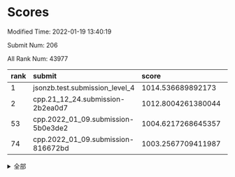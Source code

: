 # Scores

Modified Time: 2022-01-19 13:40:19

Submit Num: 206

All Rank Num: 43977

| rank |               submit               |       score        |       sigma        | pk_num |
| :--- | :--------------------------------- | :----------------- | :----------------- | :----- |
| 1    | jsonzb.test.submission_level_4     | 1014.536689892173  | 0.8322664041200717 | 845    |
| 2    | cpp.21_12_24.submission-2b2ea0d7   | 1012.8004261380044 | 0.8016162013818469 | 853    |
| 53   | cpp.2022_01_09.submission-5b0e3de2 | 1004.6217268645357 | 0.7053723956217581 | 857    |
| 74   | cpp.2022_01_09.submission-816672bd | 1003.2567709411987 | 0.7141669291059559 | 855    |


<details>
<summary>全部</summary>

| rank |                 submit                 |       score        |       sigma        | pk_num |
| :--- | :------------------------------------- | :----------------- | :----------------- | :----- |
| 1    | jsonzb.test.submission_level_4         | 1014.536689892173  | 0.8322664041200717 | 845    |
| 2    | cpp.21_12_24.submission-2b2ea0d7       | 1012.8004261380044 | 0.8016162013818469 | 853    |
| 3    | gobigger.level_3.submission_level_3_33 | 1011.7343670640922 | 0.7785002138198547 | 853    |
| 4    | gobigger.level_3.submission_level_3_3  | 1011.2238090023437 | 0.744174055354155  | 854    |
| 5    | gobigger.level_3.submission_level_3_41 | 1011.1497162824405 | 0.7630779027899821 | 851    |
| 6    | gobigger.level_3.submission_level_3_31 | 1011.1444760823268 | 0.783946288081708  | 855    |
| 7    | gobigger.level_3.submission_level_3_36 | 1011.123972080541  | 0.767859831259081  | 853    |
| 8    | gobigger.level_3.submission_level_3_45 | 1011.123765486638  | 0.7599326478760079 | 855    |
| 9    | gobigger.level_3.submission_level_3_15 | 1011.0025801023285 | 0.7769908834929118 | 859    |
| 10   | gobigger.level_3.submission_level_3_2  | 1010.7830122438816 | 0.7549342978170738 | 855    |
| 11   | gobigger.level_3.submission_level_3_42 | 1010.735902231004  | 0.7578410106907065 | 850    |
| 12   | gobigger.level_3.submission_level_3_43 | 1010.7304484008472 | 0.7854062705268539 | 853    |
| 13   | gobigger.level_3.submission_level_3_38 | 1010.5898633497297 | 0.7480203808753904 | 856    |
| 14   | gobigger.level_3.submission_level_3_21 | 1010.518656836311  | 0.7678098224391439 | 854    |
| 15   | gobigger.level_3.submission_level_3_8  | 1010.4864147116227 | 0.7692687892996022 | 857    |
| 16   | gobigger.level_3.submission_level_3_28 | 1010.3680316526145 | 0.7577103773940486 | 855    |
| 17   | gobigger.level_3.submission_level_3_7  | 1010.2342201454704 | 0.7643665797173952 | 856    |
| 18   | gobigger.level_3.submission_level_3_29 | 1010.1862422784848 | 0.7698929037184296 | 853    |
| 19   | gobigger.level_3.submission_level_3_0  | 1010.1489784412132 | 0.7533003130615761 | 853    |
| 20   | gobigger.level_3.submission_level_3_16 | 1010.1327012156692 | 0.7689799602593811 | 851    |
| 21   | gobigger.level_3.submission_level_3_25 | 1010.1136145939324 | 0.7687793747939785 | 848    |
| 22   | gobigger.level_3.submission_level_3_6  | 1010.0795028999825 | 0.7692181365366396 | 849    |
| 23   | gobigger.level_3.submission_level_3_32 | 1010.0768160003786 | 0.7455662405654897 | 858    |
| 24   | gobigger.level_3.submission_level_3_20 | 1010.0487086898125 | 0.7660004221300619 | 853    |
| 25   | gobigger.level_3.submission_level_3_12 | 1009.9054884632102 | 0.7643217461183489 | 854    |
| 26   | gobigger.level_3.submission_level_3_1  | 1009.8692935478542 | 0.7564281370760682 | 852    |
| 27   | gobigger.level_3.submission_level_3_34 | 1009.847061190828  | 0.7652418406711984 | 849    |
| 28   | gobigger.level_3.submission_level_3_9  | 1009.7206106717006 | 0.787093082949371  | 855    |
| 29   | gobigger.level_3.submission_level_3_48 | 1009.6928585461529 | 0.746981959760725  | 856    |
| 30   | gobigger.level_3.submission_level_3_24 | 1009.6897969817059 | 0.7416361555398545 | 852    |
| 31   | gobigger.level_3.submission_level_3_26 | 1009.6735791719741 | 0.7428750079654322 | 849    |
| 32   | gobigger.level_3.submission_level_3_37 | 1009.5454872258217 | 0.7788263697602709 | 858    |
| 33   | gobigger.level_3.submission_level_3_13 | 1009.4580539903649 | 0.7477403266449072 | 855    |
| 34   | gobigger.level_3.submission_level_3_49 | 1009.4159450880502 | 0.7373300092610486 | 851    |
| 35   | gobigger.level_3.submission_level_3_46 | 1009.4036166666612 | 0.7580309062363741 | 861    |
| 36   | gobigger.level_3.submission_level_3_40 | 1009.3704836759862 | 0.7420822323442863 | 854    |
| 37   | gobigger.level_3.submission_level_3_19 | 1009.3668419635351 | 0.7652687063084009 | 848    |
| 38   | gobigger.level_3.submission_level_3_47 | 1009.2895596935215 | 0.7479381978700825 | 857    |
| 39   | gobigger.level_3.submission_level_3_18 | 1009.2745687153252 | 0.734631185482759  | 854    |
| 40   | gobigger.level_3.submission_level_3_23 | 1009.2693513059191 | 0.7434228860590919 | 856    |
| 41   | gobigger.level_3.submission_level_3_44 | 1009.2417643147446 | 0.7421681999509305 | 849    |
| 42   | gobigger.level_3.submission_level_3_5  | 1009.2174783117056 | 0.7276711254982409 | 851    |
| 43   | gobigger.level_3.submission_level_3_27 | 1009.1586765925839 | 0.748915332964635  | 854    |
| 44   | gobigger.level_3.submission_level_3_11 | 1009.0069625815665 | 0.7317784166169948 | 853    |
| 45   | gobigger.level_3.submission_level_3_10 | 1008.9965622357494 | 0.7548267570515514 | 859    |
| 46   | gobigger.level_3.submission_level_3_4  | 1008.9609598035175 | 0.7576120950429249 | 847    |
| 47   | gobigger.level_3.submission_level_3_39 | 1008.860279939654  | 0.7355225324386788 | 849    |
| 48   | gobigger.level_3.submission_level_3_35 | 1008.7817628502403 | 0.7413164772319957 | 850    |
| 49   | gobigger.level_3.submission_level_3_22 | 1008.473330516355  | 0.7373305495727827 | 854    |
| 50   | gobigger.level_3.submission_level_3_17 | 1008.2847495537259 | 0.7555458189967523 | 858    |
| 51   | gobigger.level_3.submission_level_3_30 | 1008.1221570773789 | 0.7442027764509553 | 856    |
| 52   | gobigger.level_3.submission_level_3_14 | 1007.6668031291296 | 0.7363638244843222 | 852    |
| 53   | cpp.2022_01_09.submission-5b0e3de2     | 1004.6217268645357 | 0.7053723956217581 | 857    |
| 54   | gobigger.level_1.submission_level_1_45 | 1004.4259731694788 | 0.7215607441794012 | 851    |
| 55   | gobigger.level_1.submission_level_1_2  | 1004.2992476286774 | 0.7140595988466082 | 855    |
| 56   | gobigger.level_1.submission_level_1_0  | 1004.1882407825482 | 0.7153058916712332 | 852    |
| 57   | gobigger.level_1.submission_level_1_34 | 1004.1589633904366 | 0.7128970585348098 | 853    |
| 58   | gobigger.level_1.submission_level_1_33 | 1004.1360723301417 | 0.7148161282922904 | 859    |
| 59   | gobigger.level_1.submission_level_1_39 | 1004.045785408334  | 0.7150947479798822 | 860    |
| 60   | gobigger.level_1.submission_level_1_16 | 1004.0429597595667 | 0.7278865151065416 | 853    |
| 61   | gobigger.level_1.submission_level_1_18 | 1003.8995653281421 | 0.7244814067698631 | 854    |
| 62   | gobigger.level_1.submission_level_1_4  | 1003.7771254832826 | 0.7172941033043401 | 857    |
| 63   | gobigger.level_1.submission_level_1_23 | 1003.7379533747784 | 0.7224941575312865 | 854    |
| 64   | gobigger.level_1.submission_level_1_38 | 1003.7011652143451 | 0.716588068822762  | 858    |
| 65   | gobigger.level_1.submission_level_1_25 | 1003.6605389447659 | 0.7091149991776369 | 857    |
| 66   | gobigger.level_1.submission_level_1_42 | 1003.5988576310576 | 0.704310973722281  | 856    |
| 67   | gobigger.level_1.submission_level_1_49 | 1003.5083995355276 | 0.722833547856597  | 852    |
| 68   | gobigger.level_1.submission_level_1_8  | 1003.44450200612   | 0.7163966048716425 | 858    |
| 69   | gobigger.level_1.submission_level_1_30 | 1003.3724286195757 | 0.7184896211413753 | 853    |
| 70   | gobigger.level_1.submission_level_1_1  | 1003.3650111457671 | 0.7097479323052052 | 850    |
| 71   | gobigger.level_1.submission_level_1_19 | 1003.3231116424014 | 0.7094480091848661 | 850    |
| 72   | gobigger.level_1.submission_level_1_10 | 1003.277151354025  | 0.7150905454917648 | 857    |
| 73   | gobigger.level_1.submission_level_1_12 | 1003.2664457233158 | 0.7053035419914603 | 851    |
| 74   | cpp.2022_01_09.submission-816672bd     | 1003.2567709411987 | 0.7141669291059559 | 855    |
| 75   | gobigger.level_1.submission_level_1_24 | 1003.2446440550121 | 0.7304900454220188 | 850    |
| 76   | gobigger.level_1.submission_level_1_15 | 1003.213672521544  | 0.7102586035658448 | 863    |
| 77   | gobigger.level_1.submission_level_1_27 | 1003.1815297199923 | 0.7262012252247627 | 852    |
| 78   | gobigger.level_1.submission_level_1_17 | 1003.1133223371406 | 0.7161479484987895 | 856    |
| 79   | gobigger.level_1.submission_level_1_22 | 1003.0358476977574 | 0.7057857576110133 | 853    |
| 80   | gobigger.level_1.submission_level_1_7  | 1003.0081753055464 | 0.7184903285390353 | 848    |
| 81   | gobigger.level_1.submission_level_1_20 | 1003.004780588726  | 0.7141560487801748 | 854    |
| 82   | gobigger.level_1.submission_level_1_37 | 1002.9675374685786 | 0.7146421655955684 | 852    |
| 83   | gobigger.level_1.submission_level_1_46 | 1002.9642005793378 | 0.7161943958723572 | 854    |
| 84   | gobigger.level_1.submission_level_1_3  | 1002.9374169162451 | 0.7120262556075844 | 850    |
| 85   | gobigger.level_1.submission_level_1_5  | 1002.8546327375451 | 0.7137768436449585 | 857    |
| 86   | gobigger.level_1.submission_level_1_35 | 1002.8511923463084 | 0.7204035312945998 | 851    |
| 87   | gobigger.level_1.submission_level_1_14 | 1002.8488094717026 | 0.7206578253553005 | 853    |
| 88   | gobigger.level_1.submission_level_1_36 | 1002.8179396793712 | 0.7202709872417772 | 859    |
| 89   | gobigger.level_1.submission_level_1_11 | 1002.8029452551009 | 0.7225417383603339 | 850    |
| 90   | gobigger.level_1.submission_level_1_9  | 1002.8021123974097 | 0.7138311789174169 | 855    |
| 91   | gobigger.level_1.submission_level_1_29 | 1002.7745804715772 | 0.7058797842956989 | 857    |
| 92   | gobigger.level_1.submission_level_1_28 | 1002.7357335451234 | 0.709431951507391  | 852    |
| 93   | gobigger.level_1.submission_level_1_6  | 1002.7046834069537 | 0.7158051630138826 | 864    |
| 94   | gobigger.level_1.submission_level_1_13 | 1002.6446732491015 | 0.7128056951502748 | 846    |
| 95   | gobigger.level_1.submission_level_1_21 | 1002.5825064571055 | 0.7028750845392778 | 855    |
| 96   | gobigger.level_1.submission_level_1_44 | 1002.4195446554394 | 0.726031578117234  | 857    |
| 97   | gobigger.level_1.submission_level_1_48 | 1002.4011798982239 | 0.7104826460931146 | 856    |
| 98   | gobigger.level_1.submission_level_1_40 | 1002.3941468094271 | 0.7125125011951297 | 857    |
| 99   | gobigger.level_1.submission_level_1_41 | 1002.3849529122771 | 0.7095804527097093 | 853    |
| 100  | gobigger.level_1.submission_level_1_32 | 1002.2279941125585 | 0.7267528309338372 | 850    |
| 101  | gobigger.level_1.submission_level_1_26 | 1002.0232724118816 | 0.7092827250456627 | 848    |
| 102  | gobigger.level_1.submission_level_1_43 | 1001.7430140140402 | 0.7098553659296079 | 853    |
| 103  | gobigger.level_1.submission_level_1_31 | 1001.5533877278974 | 0.7066199111874706 | 853    |
| 104  | gobigger.level_1.submission_level_1_47 | 1000.5857916137576 | 0.7160277338663529 | 852    |
| 105  | gobigger.random.submission_random_40   | 997.3687018842893  | 0.705780071191521  | 851    |
| 106  | gobigger.random.submission_random_41   | 997.079290562173   | 0.7190931542682859 | 850    |
| 107  | gobigger.random.submission_random_18   | 996.9769530496197  | 0.7179428741883401 | 855    |
| 108  | gobigger.random.submission_random_1    | 996.7367594038548  | 0.711372622463999  | 859    |
| 109  | gobigger.random.submission_random_13   | 996.686579355702   | 0.7155585988731431 | 849    |
| 110  | gobigger.random.submission_random_3    | 996.568409138746   | 0.7136145185562284 | 852    |
| 111  | gobigger.random.submission_random_31   | 996.5640637122802  | 0.694877468976963  | 849    |
| 112  | gobigger.random.submission_random_34   | 996.4834731198619  | 0.7272015019825332 | 856    |
| 113  | gobigger.random.submission_random_25   | 996.4318051220469  | 0.7245288301271995 | 859    |
| 114  | gobigger.random.submission_random_33   | 996.4207772868658  | 0.7118721900123178 | 857    |
| 115  | gobigger.random.submission_random_10   | 996.2840851225873  | 0.7100930736853851 | 850    |
| 116  | gobigger.random.submission_random_9    | 996.246587384891   | 0.711506976143404  | 853    |
| 117  | gobigger.random.submission_random_30   | 996.2377815419558  | 0.7113367252391241 | 855    |
| 118  | gobigger.random.submission_random_45   | 996.2316425450309  | 0.7233118144939734 | 853    |
| 119  | gobigger.random.submission_random_36   | 996.2169510161785  | 0.7006570867209204 | 855    |
| 120  | gobigger.random.submission_random_5    | 996.1984915233655  | 0.7156518049758339 | 854    |
| 121  | gobigger.random.submission_random_6    | 996.19728762063    | 0.7081246003189763 | 856    |
| 122  | gobigger.random.submission_random_23   | 996.1966359710768  | 0.7141096689616044 | 853    |
| 123  | gobigger.random.submission_random_29   | 996.1691981045004  | 0.7123888840432796 | 848    |
| 124  | gobigger.random.submission_random_8    | 996.1687770251326  | 0.705249552369334  | 853    |
| 125  | gobigger.random.submission_random_4    | 996.1687378048381  | 0.7166729838948188 | 857    |
| 126  | gobigger.random.submission_random_28   | 996.1533034520394  | 0.7071813457330257 | 854    |
| 127  | gobigger.random.submission_random_17   | 996.1257888461406  | 0.6998337881424032 | 859    |
| 128  | gobigger.random.submission_random_32   | 996.1217760623929  | 0.6960921914187094 | 857    |
| 129  | gobigger.random.submission_random_49   | 996.12052728905    | 0.716507685861981  | 850    |
| 130  | gobigger.random.submission_random_42   | 996.0509315253684  | 0.707432437402207  | 850    |
| 131  | gobigger.random.submission_random_15   | 996.0471746000686  | 0.7207156752191748 | 854    |
| 132  | gobigger.random.submission_random_38   | 996.0387256802469  | 0.714893906108541  | 855    |
| 133  | gobigger.random.submission_random_37   | 996.0282140770263  | 0.7112504685837973 | 859    |
| 134  | gobigger.random.submission_random_35   | 996.0098712346224  | 0.7045914649145494 | 853    |
| 135  | gobigger.random.submission_random_21   | 995.9351065581362  | 0.7075928694776286 | 856    |
| 136  | gobigger.random.submission_random_47   | 995.9210710358652  | 0.7017220123329315 | 853    |
| 137  | gobigger.random.submission_random_24   | 995.8440509696151  | 0.7046221549376637 | 856    |
| 138  | gobigger.random.submission_random_27   | 995.8040691298394  | 0.7185996643011879 | 857    |
| 139  | gobigger.random.submission_random_12   | 995.7891625192282  | 0.7002605761272809 | 854    |
| 140  | gobigger.random.submission_random_22   | 995.6448383350446  | 0.7071916308739584 | 858    |
| 141  | gobigger.random.submission_random_7    | 995.6137473494127  | 0.6925466587999339 | 857    |
| 142  | gobigger.random.submission_random_0    | 995.595410712681   | 0.7116387017352277 | 859    |
| 143  | gobigger.random.submission_random_44   | 995.5918666274914  | 0.7207730529351142 | 856    |
| 144  | gobigger.random.submission_random_48   | 995.4792837197022  | 0.708595707162171  | 851    |
| 145  | gobigger.random.submission_random_20   | 995.4644367029512  | 0.7051971844871889 | 856    |
| 146  | gobigger.random.submission_random_19   | 995.4610174212794  | 0.6953234220797984 | 855    |
| 147  | gobigger.random.submission_random_46   | 995.4541599175639  | 0.7068463516733264 | 854    |
| 148  | gobigger.random.submission_random_26   | 995.4050484721578  | 0.7171589865959646 | 856    |
| 149  | gobigger.random.submission_random_16   | 995.3765829960859  | 0.7123856857827283 | 854    |
| 150  | gobigger.random.submission_random_2    | 995.1245264766345  | 0.7097200634411583 | 854    |
| 151  | gobigger.random.submission_random_39   | 994.9959114481652  | 0.7177251257193454 | 852    |
| 152  | gobigger.random.submission_random_11   | 994.7818716473637  | 0.7266139348936753 | 850    |
| 153  | gobigger.random.submission_random_14   | 994.7787099524895  | 0.7110851395826686 | 851    |
| 154  | gobigger.level_2.submission_level_2_3  | 994.3131446633976  | 0.7322466110738429 | 857    |
| 155  | gobigger.level_2.submission_level_2_33 | 994.3108639004565  | 0.7287949409887337 | 850    |
| 156  | gobigger.random.submission_random_43   | 994.2556172113086  | 0.7081973082921486 | 857    |
| 157  | gobigger.level_2.submission_level_2_5  | 993.6891715648162  | 0.726742969618912  | 852    |
| 158  | gobigger.level_2.submission_level_2_18 | 993.5133681888196  | 0.7365009217811747 | 853    |
| 159  | gobigger.level_2.submission_level_2_2  | 993.457403798816   | 0.7437052604171001 | 855    |
| 160  | gobigger.level_2.submission_level_2_21 | 993.4255315184646  | 0.741641230294555  | 850    |
| 161  | gobigger.level_2.submission_level_2_37 | 993.3231724706299  | 0.7380996517344087 | 859    |
| 162  | gobigger.level_2.submission_level_2_45 | 993.2543927817935  | 0.7217491124766968 | 853    |
| 163  | gobigger.level_2.submission_level_2_6  | 993.110764631075   | 0.7384760926119329 | 847    |
| 164  | gobigger.level_2.submission_level_2_8  | 993.095946924224   | 0.7349929780377462 | 852    |
| 165  | gobigger.level_2.submission_level_2_35 | 993.0749754044832  | 0.7291882647720099 | 854    |
| 166  | gobigger.level_2.submission_level_2_20 | 993.0701527360836  | 0.7203024209608114 | 856    |
| 167  | gobigger.level_2.submission_level_2_7  | 993.0571614285392  | 0.7525864989212713 | 857    |
| 168  | gobigger.level_2.submission_level_2_4  | 992.933255977786   | 0.725817516417528  | 857    |
| 169  | gobigger.level_2.submission_level_2_9  | 992.9207894361649  | 0.7304209573565377 | 854    |
| 170  | gobigger.level_2.submission_level_2_44 | 992.8477854112502  | 0.7335745251501554 | 850    |
| 171  | gobigger.level_2.submission_level_2_26 | 992.8068660207742  | 0.7351419121548571 | 856    |
| 172  | gobigger.level_2.submission_level_2_24 | 992.713121381243   | 0.7414303625668209 | 854    |
| 173  | gobigger.level_2.submission_level_2_47 | 992.6687091808034  | 0.742707003641004  | 854    |
| 174  | gobigger.level_2.submission_level_2_34 | 992.6578431011878  | 0.7357966859549165 | 852    |
| 175  | gobigger.level_2.submission_level_2_16 | 992.6227506669325  | 0.7351874579714023 | 853    |
| 176  | gobigger.level_2.submission_level_2_41 | 992.5346784215388  | 0.733056299794356  | 854    |
| 177  | gobigger.level_2.submission_level_2_27 | 992.360962756139   | 0.7451708834372076 | 851    |
| 178  | gobigger.level_2.submission_level_2_31 | 992.266164575775   | 0.7479518857644857 | 853    |
| 179  | gobigger.level_2.submission_level_2_32 | 992.2379503308568  | 0.7393646724316716 | 858    |
| 180  | gobigger.level_2.submission_level_2_25 | 992.2083111501341  | 0.7411096628705722 | 855    |
| 181  | gobigger.level_2.submission_level_2_14 | 992.2043803855703  | 0.7300131420187927 | 851    |
| 182  | gobigger.level_2.submission_level_2_17 | 992.0338663204883  | 0.7361813074495799 | 856    |
| 183  | gobigger.level_2.submission_level_2_22 | 991.9488367997501  | 0.7466835611606162 | 853    |
| 184  | gobigger.level_2.submission_level_2_0  | 991.8778096920836  | 0.7597220361709803 | 856    |
| 185  | gobigger.level_2.submission_level_2_42 | 991.8216581347618  | 0.7524423337069429 | 860    |
| 186  | gobigger.level_2.submission_level_2_30 | 991.8110842176638  | 0.7563375944429558 | 853    |
| 187  | gobigger.level_2.submission_level_2_29 | 991.7781689845152  | 0.7371237267412101 | 861    |
| 188  | gobigger.level_2.submission_level_2_46 | 991.6946811778525  | 0.7508934983544194 | 857    |
| 189  | gobigger.level_2.submission_level_2_43 | 991.6820890557157  | 0.7423226450276156 | 860    |
| 190  | gobigger.level_2.submission_level_2_49 | 991.631107798486   | 0.7447471724614748 | 857    |
| 191  | gobigger.level_2.submission_level_2_1  | 991.4541263185359  | 0.7509386646728342 | 849    |
| 192  | gobigger.level_2.submission_level_2_10 | 991.4452600693328  | 0.7578207069553261 | 854    |
| 193  | gobigger.level_2.submission_level_2_48 | 991.3234171497118  | 0.7481535117488789 | 854    |
| 194  | gobigger.level_2.submission_level_2_13 | 991.2735910668489  | 0.7600465306350448 | 856    |
| 195  | gobigger.level_2.submission_level_2_12 | 991.1964492520584  | 0.7563371351888083 | 855    |
| 196  | gobigger.level_2.submission_level_2_40 | 991.1887766602473  | 0.7458915859233805 | 855    |
| 197  | gobigger.level_2.submission_level_2_28 | 991.1162210034012  | 0.7533596944389414 | 856    |
| 198  | gobigger.level_2.submission_level_2_39 | 991.0742227536531  | 0.7417599505810321 | 855    |
| 199  | gobigger.level_2.submission_level_2_15 | 990.9969157247951  | 0.7614300184448333 | 850    |
| 200  | gobigger.level_2.submission_level_2_38 | 990.9190024772304  | 0.771244389378451  | 848    |
| 201  | gobigger.level_2.submission_level_2_11 | 990.7445854774687  | 0.7392275883181563 | 854    |
| 202  | gobigger.level_2.submission_level_2_36 | 990.3101492062467  | 0.7548151305716394 | 846    |
| 203  | gobigger.level_2.submission_level_2_23 | 990.0823530725581  | 0.7892073991968781 | 852    |
| 204  | gobigger.level_2.submission_level_2_19 | 987.7598066379649  | 0.8149658253842749 | 857    |
| 205  | gobigger.none.submission_none_0        | 976.242763789607   | 1.4485413810040846 | 856    |
| 206  | gobigger.none.submission_none_1        | 975.5717384433168  | 1.3997832019137237 | 859    |

</details>